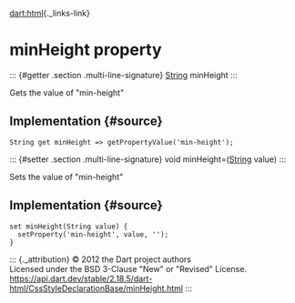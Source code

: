 [dart:html](../../dart-html/dart-html-library){._links-link}

minHeight property
==================

::: {#getter .section .multi-line-signature}
[String](../../dart-core/string-class) minHeight
:::

Gets the value of \"min-height\"

Implementation {#source}
--------------

``` {.language-dart data-language="dart"}
String get minHeight => getPropertyValue('min-height');
```

::: {#setter .section .multi-line-signature}
void minHeight=([String](../../dart-core/string-class) value)
:::

Sets the value of \"min-height\"

Implementation {#source}
--------------

``` {.language-dart data-language="dart"}
set minHeight(String value) {
  setProperty('min-height', value, '');
}
```

::: {._attribution}
© 2012 the Dart project authors\
Licensed under the BSD 3-Clause \"New\" or \"Revised\" License.\
<https://api.dart.dev/stable/2.18.5/dart-html/CssStyleDeclarationBase/minHeight.html>
:::
